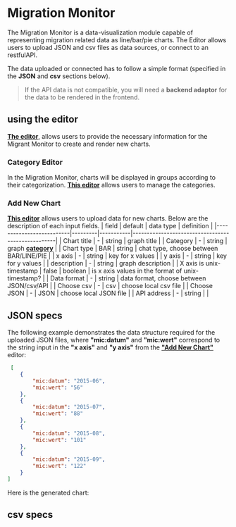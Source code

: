 # Migration Monitor
The Migration Monitor is a data-visualization module capable of representing migration related data as line/bar/pie charts.
The Editor allows users to upload JSON and csv files as data sources, or connect to an restfulAPI.

The data uploaded or connected has to follow a simple format (specified in the **JSON** and **csv** sections below).

> If the API data is not compatible, you will need a **backend adaptor** for the data to be rendered in the frontend.

## using the editor

**[The editor](http://pa.micadoproject.eu/situation/editor)**, allows users to provide the necessary information for the Migrant Monitor to create and render new charts.

### Category Editor
In the Migration Monitor, charts will be displayed in groups according to their categorization.
**[This editor](http://pa.micadoproject.eu/situation/editor#CategoryEditor)** allows users to manage the categories.

### Add New Chart
**[This editor](http://pa.micadoproject.eu/situation/editor#AddNewGraph)** allows users to upload data for new charts.
Below are the description of each input fields.
| field                    | default | data type | definition                                        |
|--------------------------|---------|-----------|---------------------------------------------------|
| Chart title              | -       | string    | graph title                                       |
| Category                 | -       | string    | graph **[category](#category-editor)**            |
| Chart type               | BAR     | string    | chat type, choose between BAR/LINE/PIE            |
| x axis                   | -       | string    | key for x values                                  |
| y axis                   | -       | string    | key for y values                                  |
| description              | -       | string    | graph description                                 |
| X axis is unix-timestamp | false   | boolean   | is x axis values in the format of unix-timestamp? |
| Data format              | -       | string    | data format, choose between JSON/csv/API          |
| Choose csv               | -       | csv       | choose local csv file                             |
| Choose JSON              | -       | JSON      | choose local JSON file                            |
| API address              | -       | string    |                                                   |

## JSON specs

The following example demonstrates the data structure required for the uploaded JSON files, 
where **"mic:datum"** and **"mic:wert"** correspond to the string input in the **"x axis"** and **"y axis"** from the **["Add New Chart"](#add-new-chart)** editor:

``` json
 [
    {
        "mic:datum": "2015-06",
        "mic:wert": "56"
    },
    {
        "mic:datum": "2015-07",
        "mic:wert": "88"
    },
    {
        "mic:datum": "2015-08",
        "mic:wert": "101"
    },
    {
        "mic:datum": "2015-09",
        "mic:wert": "122"
    }
]
```

Here is the generated chart:

<!-- ![alt text](https://github.com/micado-eu/pa_application/blob/master/doc/img/migration_monitor/linechart.png?raw=true "line chart example") -->

## csv specs
